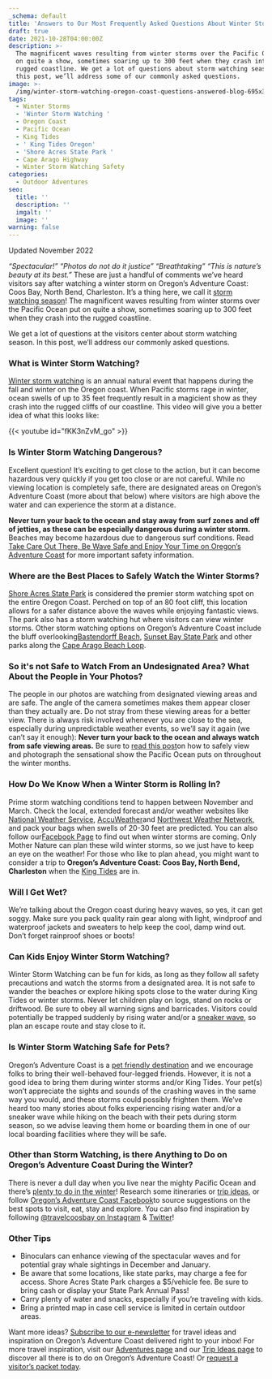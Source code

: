 ```yaml
---
_schema: default
title: 'Answers to Our Most Frequently Asked Questions About Winter Storm Watching '
draft: true
date: 2021-10-28T04:00:00Z
description: >-
  The magnificent waves resulting from winter storms over the Pacific Ocean put
  on quite a show, sometimes soaring up to 300 feet when they crash into the
  rugged coastline. We get a lot of questions about storm watching season, so in
  this post, we’ll address some of our commonly asked questions.
image: >-
  /img/winter-storm-watching-oregon-coast-questions-answered-blog-695x322-jpg.png
tags:
  - Winter Storms
  - 'Winter Storm Watching '
  - Oregon Coast
  - Pacific Ocean
  - King Tides
  - ' King Tides Oregon'
  - 'Shore Acres State Park '
  - Cape Arago Highway
  - Winter Storm Watching Safety
categories:
  - Outdoor Adventures
seo:
  title: ''
  description: ''
  imgalt: ''
  image: ''
warning: false
---
```

Updated November 2022

*“Spectacular!” “Photos do not do it justice” “Breathtaking” “This is nature’s beauty at its best.”* These are just a handful of comments we’ve heard visitors say after watching a winter storm on Oregon’s Adventure Coast: Coos Bay, North Bend, Charleston. It’s a thing here, we call it [storm watching season](https://www.oregonsadventurecoast.com/storm-watching/)! The magnificent waves resulting from winter storms over the Pacific Ocean put on quite a show, sometimes soaring up to 300 feet when they crash into the rugged coastline.

We get a lot of questions at the visitors center about storm watching season. In this post, we’ll address our commonly asked questions.

### What is Winter Storm Watching?

[Winter storm watching](https://www.oregonsadventurecoast.com/storm-watching/) is an annual natural event that happens during the fall and winter on the Oregon coast. When Pacific storms rage in winter, ocean swells of up to 35 feet frequently result in a magicient show as they crash into the rugged cliffs of our coastline. This video will give you a better idea of what this looks like:

{{< youtube id="fKK3nZvM_go" >}}

### Is Winter Storm Watching Dangerous?

Excellent question! It’s exciting to get close to the action, but it can become hazardous very quickly if you get too close or are not careful. While no viewing location is completely safe, there are designated areas on Oregon’s Adventure Coast (more about that below) where visitors are high above the water and can experience the storm at a distance.

**Never turn your back to the ocean and stay away from surf zones and off of jetties, as these can be especially dangerous during a winter storm.** Beaches may become hazardous due to dangerous surf conditions. Read [Take Care Out There, Be Wave Safe and Enjoy Your Time on Oregon’s Adventure Coast](https://www.oregonsadventurecoast.com/blog/take-care-out-there-be-wave-safe-and-enjoy-your-time-on-oregon-s-adventure-coast/) for more important safety information.

### Where are the Best Places to Safely Watch the Winter Storms?

[Shore Acres State Park](https://stateparks.oregon.gov/index.cfm?do=park.profile&amp;parkId=68) is considered the premier storm watching spot on the entire Oregon Coast. Perched on top of an 80 foot cliff, this location allows for a safer distance above the waves while enjoying fantastic views. The park also has a storm watching hut where visitors can view winter storms. Other storm watching options on Oregon’s Adventure Coast include the bluff overlooking[Bastendorff Beach](https://www.oregonsadventurecoast.com/undeveloped-beaches/), [Sunset Bay State Park](https://www.oregonsadventurecoast.com/state-parks-and-national-lands/) and other parks along the [Cape Arago Beach Loop](https://www.oregonsadventurecoast.com/tripideas/explore-the-cape-arago-beach-loop/).

### So it's not Safe to Watch From an Undesignated Area? What About the People in Your Photos?

The people in our photos are watching from designated viewing areas and are safe. The angle of the camera sometimes makes them appear closer than they actually are. Do not stray from these viewing areas for a better view. There is always risk involved whenever you are close to the sea, especially during unpredictable weather events, so we’ll say it again (we can’t say it enough): **Never turn your back to the ocean and always watch from safe viewing areas.** Be sure to [read this post](https://www.oregonsadventurecoast.com/blog/how-to-stay-safe-while-winter-storm-watching/)on how to safely view and photograph the sensational show the Pacific Ocean puts on throughout the winter months.

### How Do We Know When a Winter Storm is Rolling In?

Prime storm watching conditions tend to happen between November and March. Check the local, extended forecast and/or weather websites like [National Weather Service](https://www.weather.gov/), [AccuWeather](https://www.accuweather.com/)and [Northwest Weather Network,](http://northwesternweather.net/) and pack your bags when swells of 20-30 feet are predicted. You can also follow our[Facebook Page](https://www.facebook.com/OregonsAdventureCoast/) to find out when winter storms are coming. Only Mother Nature can plan these wild winter storms, so we just have to keep an eye on the weather! For those who like to plan ahead, you might want to consider a trip to **Oregon’s Adventure Coast: Coos Bay, North Bend, Charleston** when the [King Tides](https://kcby.com/news/local/citizen-scientists-wanted-to-document-1st-round-of-king-tides-on-oregon-coast-in-november) are in.

### Will I Get Wet?

We’re talking about the Oregon coast during heavy waves, so yes, it can get soggy. Make sure you pack quality rain gear along with light, windproof and waterproof jackets and sweaters to help keep the cool, damp wind out. Don’t forget rainproof shoes or boots!

### Can Kids Enjoy Winter Storm Watching?

Winter Storm Watching can be fun for kids, as long as they follow all safety precautions and watch the storms from a designated area. It is not safe to wander the beaches or explore hiking spots close to the water during King Tides or winter storms. Never let children play on logs, stand on rocks or driftwood. Be sure to obey all warning signs and barricades. Visitors could potentially be trapped suddenly by rising water and/or a [sneaker wave](https://www.beachconnection.net/news/sneakwav100121.php), so plan an escape route and stay close to it.

### Is Winter Storm Watching Safe for Pets?

Oregon’s Adventure Coast is a [pet friendly destination](https://www.oregonsadventurecoast.com/blog/11-dog-friendly-activities-to-do-this-fall-on-oregon-s-adventure-coast/) and we encourage folks to bring their well-behaved four-legged friends. However, it is not a good idea to bring them during winter storms and/or King Tides. Your pet(s) won’t appreciate the sights and sounds of the crashing waves in the same way you would, and these storms could possibly frighten them. We’ve heard too many stories about folks experiencing rising water and/or a sneaker wave while hiking on the beach with their pets during storm season, so we advise leaving them home or boarding them in one of our local boarding facilities where they will be safe.

### Other than Storm Watching, is there Anything to Do on Oregon’s Adventure Coast During the Winter?

There is never a dull day when you live near the mighty Pacific Ocean and there’s [plenty to do in the winter](https://www.oregonsadventurecoast.com/blog/2019-12-19-is-the-oregon-coast-a-winter-destination-yes/)! Research some itineraries or [trip ideas,](https://www.oregonsadventurecoast.com/tripideas/) or follow [Oregon’s Adventure Coast Facebook](https://www.facebook.com/OregonsAdventureCoast/)to source suggestions on the best spots to visit, eat, stay and explore. You can also find inspiration by following [@travelcoosbay on Instagram](https://www.instagram.com/travelcoosbay/) & [Twitter](https://twitter.com/travelcoosbay?lang=en)!

### Other Tips

* Binoculars can enhance viewing of the spectacular waves and for potential gray whale sightings in December and January.
* Be aware that some locations, like state parks, may charge a fee for access. Shore Acres State Park charges a $5/vehicle fee. Be sure to bring cash or display your State Park Annual Pass!
* Carry plenty of water and snacks, especially if you’re traveling with kids.
* Bring a printed map in case cell service is limited in certain outdoor areas.

Want more ideas? [Subscribe to our e-newsletter](http://eepurl.com/dhUxmX) for travel ideas and inspiration on Oregon’s Adventure Coast delivered right to your inbox! For more travel inspiration, visit our [Adventures page](https://www.oregonsadventurecoast.com/adventures) and our [Trip Ideas page](https://www.oregonsadventurecoast.com/tripideas) to discover all there is to do on Oregon’s Adventure Coast! Or [request a visitor’s packet today](https://www.oregonsadventurecoast.com/contact/#contactform).
